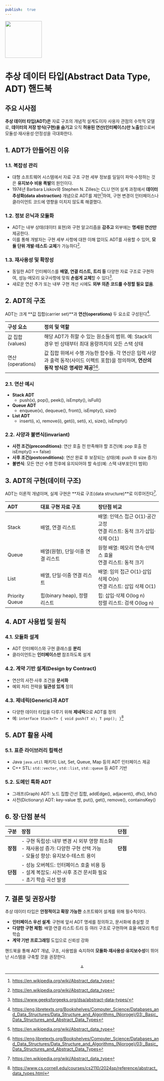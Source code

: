 ```yaml
---
publish:  true
---
```


<img src="https://r2cdn.perplexity.ai/pplx-full-logo-primary-dark%402x.png" class="logo" width="120"/>

# 추상 데이터 타입(Abstract Data Type, ADT) 핸드북

## 주요 시사점

**추상 데이터 타입(ADT)은** 자료 구조의 개념적 설계도이자 사용자 관점의 수학적 모델로, **데이터의 저장 방식(구현)을 숨기고** 오직 **허용된 연산(인터페이스)만 노출**함으로써 모듈성·재사용성·안정성을 극대화한다.

## 1. ADT가 만들어진 이유

### 1.1. 복잡성 관리

- 대형 소프트웨어 시스템에서 자료 구조 구현 세부 정보를 일일이 파악·수정하는 것은 **유지보수 비용 폭발**의 원인이다.
- 1974년 Barbara Liskov와 Stephen N. Zilles는 CLU 언어 설계 과정에서 **데이터 추상화(data abstraction)** 개념으로 ADT를 제안[^1]하여, 구현 변경이 인터페이스나 클라이언트 코드에 영향을 미치지 않도록 해결했다.


### 1.2. 정보 은닉과 모듈화

- ADT는 내부 상태(데이터 표현)와 구현 알고리즘을 **감추고** 외부에는 **명세된 연산만** 제공한다.
- 이를 통해 개발자는 구현 세부 사항에 대한 이해 없이도 ADT를 사용할 수 있어, **모듈 단위 개발·테스트·교체**가 가능하다[^1].


### 1.3. 재사용성 및 확장성

- 동일한 ADT 인터페이스를 **배열, 연결 리스트, 트리 등** 다양한 자료 구조로 구현하여, 성능·메모리 요구사항에 맞춰 **손쉽게 교체**할 수 있다[^2].
- 새로운 연산 추가 또는 내부 구현 개선 시에도 **외부 의존 코드를 수정할 필요 없음**.


## 2. ADT의 구조

ADT는 크게 **값 집합(carrier set)**과 **연산(operations)** 두 요소로 구성된다[^3].


| 구성 요소 | 정의 및 역할 |
| :-- | :-- |
| 값 집합(values) | 해당 ADT가 취할 수 있는 원소들의 범위. 예: Stack의 경우 빈 상태부터 최대 용량까지의 모든 스택 상태 |
| 연산(operations) | 값 집합 위에서 수행 가능한 함수들. 각 연산은 입력 사양과 출력 동작(사이드 이펙트 포함)을 정의하며, **연산의 동작 방식은 명세만 제공**[^1][^3]. |

### 2.1. 연산 예시

- **Stack ADT**
    - push(x), pop(), peek(), isEmpty(), isFull()
- **Queue ADT**
    - enqueue(x), dequeue(), front(), isEmpty(), size()
- **List ADT**
    - insert(i, x), remove(i), get(i), set(i, x), size(), isEmpty()


### 2.2. 사양과 불변식(invariant)

- **사전 조건(preconditions)**: 연산 호출 전 만족해야 할 조건(예: pop 호출 전 isEmpty() == false)
- **사후 조건(postconditions)**: 연산 완료 후 보장되는 상태(예: push 후 size 증가)
- **불변식**: 모든 연산 수행 전후에 유지되어야 할 속성(예: 스택 내부포인터 범위)


## 3. ADT의 구현(데이터 구조)

ADT는 이론적 개념이며, 실제 구현은 **자료 구조(data structure)**로 이루어진다[^1].


| ADT | 대표 구현 자료 구조 | 장단점 비교 |
| :-- | :-- | :-- |
| Stack | 배열, 연결 리스트 | 배열: 인덱스 접근 O(1)·공간 고정<br>연결 리스트: 동적 크기·삽입·삭제 O(1) |
| Queue | 배열(원형), 단일·이중 연결 리스트 | 원형 배열: 메모리 연속·인덱스 효율<br>연결 리스트: 동적 크기 |
| List | 배열, 단일·이중 연결 리스트 | 배열: 임의 접근 O(1)·삽입 삭제 O(n)<br>연결 리스트: 삽입 삭제 O(1) |
| Priority Queue | 힙(binary heap), 정렬 리스트 | 힙: 삽입·삭제 O(log n)<br>정렬 리스트: 검색 O(log n) |

## 4. ADT 사용법 및 원칙

### 4.1. 모듈화 설계

- ADT 인터페이스와 구현 클래스를 **분리**
- 클라이언트는 **인터페이스만** 참조하도록 설계


### 4.2. 계약 기반 설계(Design by Contract)

- 연산의 사전·사후 조건을 **문서화**
- 예외 처리 전략을 **일관성 있게** 정의


### 4.3. 제네릭(Generic)과 ADT

- 다양한 데이터 타입을 다루기 위해 **제네릭**으로 ADT를 정의
- 예: `interface Stack<T> { void push(T x); T pop(); }`[^4]


## 5. ADT 활용 사례

### 5.1. 표준 라이브러리 컬렉션

- Java `java.util` 패키지: List, Set, Queue, Map 등의 ADT 인터페이스 제공
- C++ STL: `std::vector`, `std::list`, `std::queue` 등 ADT 기반


### 5.2. 도메인 특화 ADT

- 그래프(Graph) ADT: 노드 집합·간선 집합, addEdge(), adjacent(), dfs(), bfs()
- 사전(Dictionary) ADT: key-value 쌍, put(), get(), remove(), containsKey()


## 6. 장·단점 분석

| 구분 | 장점 | 단점 |
| :-- | :-- | :-- |
| **장점** | -  구현 독립성: 내부 변경 시 외부 영향 최소화<br>-  재사용성 증가: 다양한 구현 선택 가능<br>-  모듈성 향상: 유지보수·테스트 용이 | **단점** |
| **단점** | -  성능 오버헤드: 인터페이스 호출 비용 등<br>-  설계 복잡도: 사전·사후 조건 문서화 필요<br>-  초기 학습 곡선 발생 |  |

## 7. 결론 및 권장사항

추상 데이터 타입은 **안정적이고 확장 가능한** 소프트웨어 설계를 위해 필수적이다.

- **인터페이스 우선 설계**: 구현에 앞서 ADT 명세를 정의하고, 문서화에 충실할 것
- **다양한 구현 체험**: 배열·연결 리스트·트리 등 여러 구조로 구현하며 효율·메모리 특성 학습
- **계약 기반 프로그래밍** 도입으로 신뢰성 강화

핸드북을 통해 ADT 개념, 구조, 사용법을 숙지하여 **모듈화·재사용성·유지보수성**이 뛰어난 시스템을 구축할 것을 권장한다.

<div style="text-align: center">⁂</div>

[^1]: https://en.wikipedia.org/wiki/Abstract_data_type

[^2]: https://www.geeksforgeeks.org/dsa/abstract-data-types/

[^3]: https://eng.libretexts.org/Bookshelves/Computer_Science/Databases_and_Data_Structures/Data_Structure_and_Algorithms_(Njoroge)/03:_Basic_Data_Structures_and_Abstract_Data_Types

[^4]: https://www.cs.cornell.edu/courses/cs2110/2024sp/reference/abstract_data_types.html

[^5]: https://www.scholarhat.com/tutorial/datastructures/abstract-data-type

[^6]: https://www.deepchecks.com/glossary/abstract-data-type/

[^7]: https://catalog.citruscollege.edu/disciplines/computer-science/computer-science-adt/

[^8]: https://www.goseeko.com/blog/what-is-the-abstract-data-type-in-data-structure/

[^9]: https://www.savemyexams.com/glossary/a-level/computer-science/abstract-data-type-adt-definition/

[^10]: https://brilliant.org/wiki/abstract-data-types/

[^11]: https://catalog.citruscollege.edu/disciplines/computer-science/computer-science-adt/computer-science-adt.pdf

[^12]: https://runestone.academy/ns/books/published/pythonds/Introduction/WhyStudyDataStructuresandAbstractDataTypes.html

[^13]: https://www.ibm.com/docs/ru/SS6PEW_10.0.0/customization/JSP_Abstract_Data_Type_Def.html?view=kc

[^14]: https://en.wikipedia.org/wiki/History_of_computer_science

[^15]: https://web.mit.edu/6.031/www/sp22/classes/10-abstract-data-types/

[^16]: https://itpfdoc.hitachi.co.jp/manuals/3000/3000635100e/U3510077.HTM

[^17]: https://bulletin.sfsu.edu/colleges/liberal-creative-arts/history/ba-history/adt-roadmap/

[^18]: http://www.cs.man.ac.uk/~pjj/cs211/ho/node18.html

[^19]: https://ja.wikipedia.org/wiki/抽象データ型

[^20]: https://www.barstow.edu/academic-affairs/guided-pathways/science-technology-engineering-and-math/computer-science-adt

